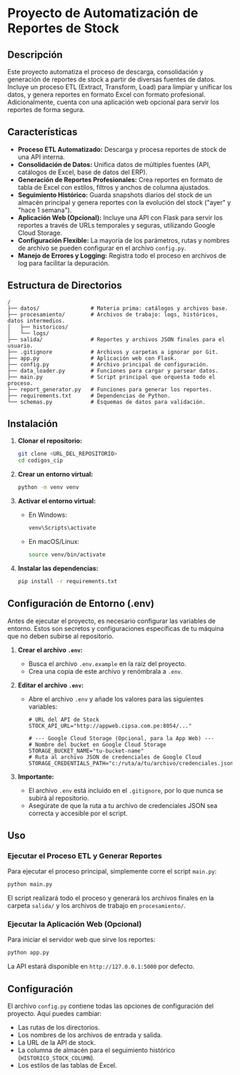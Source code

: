 # Proyecto de Automatización de Reportes de Stock

## Descripción

Este proyecto automatiza el proceso de descarga, consolidación y generación de reportes de stock a partir de diversas fuentes de datos. Incluye un proceso ETL (Extract, Transform, Load) para limpiar y unificar los datos, y genera reportes en formato Excel con formato profesional. Adicionalmente, cuenta con una aplicación web opcional para servir los reportes de forma segura.

## Características

- **Proceso ETL Automatizado:** Descarga y procesa reportes de stock de una API interna.
- **Consolidación de Datos:** Unifica datos de múltiples fuentes (API, catálogos de Excel, base de datos del ERP).
- **Generación de Reportes Profesionales:** Crea reportes en formato de tabla de Excel con estilos, filtros y anchos de columna ajustados.
- **Seguimiento Histórico:** Guarda snapshots diarios del stock de un almacén principal y genera reportes con la evolución del stock ("ayer" y "hace 1 semana").
- **Aplicación Web (Opcional):** Incluye una API con Flask para servir los reportes a través de URLs temporales y seguras, utilizando Google Cloud Storage.
- **Configuración Flexible:** La mayoría de los parámetros, rutas y nombres de archivo se pueden configurar en el archivo `config.py`.
- **Manejo de Errores y Logging:** Registra todo el proceso en archivos de log para facilitar la depuración.

## Estructura de Directorios

```
/
├── datos/                # Materia prima: catálogos y archivos base.
├── procesamiento/        # Archivos de trabajo: logs, históricos, datos intermedios.
│   ├── historicos/
│   └── logs/
├── salida/               # Reportes y archivos JSON finales para el usuario.
├── .gitignore            # Archivos y carpetas a ignorar por Git.
├── app.py                # Aplicación web con Flask.
├── config.py             # Archivo principal de configuración.
├── data_loader.py        # Funciones para cargar y parsear datos.
├── main.py               # Script principal que orquesta todo el proceso.
├── report_generator.py   # Funciones para generar los reportes.
├── requirements.txt      # Dependencias de Python.
└── schemas.py            # Esquemas de datos para validación.
```

## Instalación

1.  **Clonar el repositorio:**
    ```bash
    git clone <URL_DEL_REPOSITORIO>
    cd codigos_cip
    ```

2.  **Crear un entorno virtual:**
    ```bash
    python -m venv venv
    ```

3.  **Activar el entorno virtual:**
    *   En Windows:
        ```bash
        venv\Scripts\activate
        ```
    *   En macOS/Linux:
        ```bash
        source venv/bin/activate
        ```

4.  **Instalar las dependencias:**
    ```bash
    pip install -r requirements.txt
    ```

## Configuración de Entorno (.env)

Antes de ejecutar el proyecto, es necesario configurar las variables de entorno. Estos son secretos y configuraciones específicas de tu máquina que no deben subirse al repositorio.

1.  **Crear el archivo `.env`:**
    *   Busca el archivo `.env.example` en la raíz del proyecto.
    *   Crea una copia de este archivo y renómbrala a `.env`.

2.  **Editar el archivo `.env`:**
    *   Abre el archivo `.env` y añade los valores para las siguientes variables:
        ```
        # URL del API de Stock
        STOCK_API_URL="http://appweb.cipsa.com.pe:8054/..."

        # --- Google Cloud Storage (Opcional, para la App Web) ---
        # Nombre del bucket en Google Cloud Storage
        STORAGE_BUCKET_NAME="tu-bucket-name"
        # Ruta al archivo JSON de credenciales de Google Cloud
        STORAGE_CREDENTIALS_PATH="c:/ruta/a/tu/archivo/credenciales.json"
        ```

3.  **Importante:**
    *   El archivo `.env` está incluido en el `.gitignore`, por lo que nunca se subirá al repositorio.
    *   Asegúrate de que la ruta a tu archivo de credenciales JSON sea correcta y accesible por el script.

## Uso

### Ejecutar el Proceso ETL y Generar Reportes

Para ejecutar el proceso principal, simplemente corre el script `main.py`:

```bash
python main.py
```

El script realizará todo el proceso y generará los archivos finales en la carpeta `salida/` y los archivos de trabajo en `procesamiento/`.

### Ejecutar la Aplicación Web (Opcional)

Para iniciar el servidor web que sirve los reportes:

```bash
python app.py
```

La API estará disponible en `http://127.0.0.1:5000` por defecto.

## Configuración

El archivo `config.py` contiene todas las opciones de configuración del proyecto. Aquí puedes cambiar:
-   Las rutas de los directorios.
-   Los nombres de los archivos de entrada y salida.
-   La URL de la API de stock.
-   La columna de almacén para el seguimiento histórico (`HISTORICO_STOCK_COLUMN`).
-   Los estilos de las tablas de Excel.

```# gestion_de_stock
